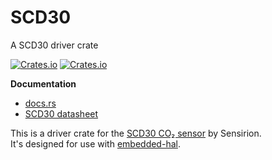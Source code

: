 
# SCD30
A SCD30 driver crate

[![Crates.io](https://img.shields.io/crates/d/scd30.svg?style=flat-square)](https://crates.io/crates/scd30) 
[![Crates.io](https://img.shields.io/crates/l/scd30.svg?style=flat-square)](https://github.com/sinuss/scd30-rs/blob/master/LICENSE)

**Documentation**
* [docs.rs](https://docs.rs/scd30)
* [SCD30 datasheet](https://www.sensirion.com/fileadmin/user_upload/customers/sensirion/Dokumente/9.5_CO2/Sensirion_CO2_Sensors_SCD30_Interface_Description.pdf)

This is a driver crate for the [SCD30 CO₂ sensor](https://www.sensirion.com/en/environmental-sensors/carbon-dioxide-sensors-co2/) by Sensirion.  
It's designed for use with [embedded-hal](https://crates.io/crates/embedded-hal).  
